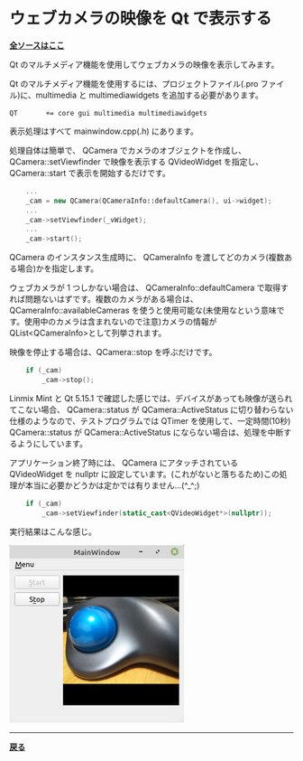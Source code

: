 # ウェブカメラの映像を Qt で表示する

**[全ソースはここ](https://github.com/Taro3/ViewWebcam)**

Qt のマルチメディア機能を使用してウェブカメラの映像を表示してみます。

Qt のマルチメディア機能を使用するには、プロジェクトファイル(.pro ファイル)に、multimedia と multimediawidgets を追加する必要があります。

```QMake
QT       += core gui multimedia multimediawidgets
```

表示処理はすべて mainwindow.cpp(.h) にあります。

処理自体は簡単で、 QCamera でカメラのオブジェクトを作成し、 QCamera::setViewfinder で映像を表示する QVideoWidget を指定し、 QCamera::start で表示を開始するだけです。

```C++
    ...
    _cam = new QCamera(QCameraInfo::defaultCamera(), ui->widget);
    ...
    _cam->setViewfinder(_vWidget);
    ...
    _cam->start();
```

QCamera のインスタンス生成時に、 QCameraInfo を渡してどのカメラ(複数ある場合)かを指定します。

ウェブカメラが 1 つしかない場合は、 QCameraInfo::defaultCamera で取得すれば問題ないはずです。複数のカメラがある場合は、 QCameraInfo::availableCameras を使うと使用可能な(未使用なという意味です。使用中のカメラは含まれないので注意)カメラの情報が QList\<QCameraInfo\>として列挙されます。

映像を停止する場合は、QCamera::stop を呼ぶだけです。

```C++
    if (_cam)
        _cam->stop();
```

Linmix Mint と Qt 5.15.1 で確認した感じでは、デバイスがあっても映像が送られてこない場合、 QCamera::status が QCamera::ActiveStatus に切り替わらない仕様のようなので、テストプログラムでは QTimer を使用して、一定時間(10秒) QCamera::status が QCamera::ActiveStatus にならない場合は、処理を中断するようにしています。

アプリケーション終了時には、 QCamera にアタッチされている QVideoWidget を nullptr に設定しています。(これがないと落ちるため)この処理が本当に必要かどうかは定かでは有りません…(^_^;)

```C++
    if (_cam)
        _cam->setViewfinder(static_cast<QVideoWidget*>(nullptr));
```

実行結果はこんな感じ。

![実行結果](img/1.png)

***

**[戻る](../Qt.md)**
